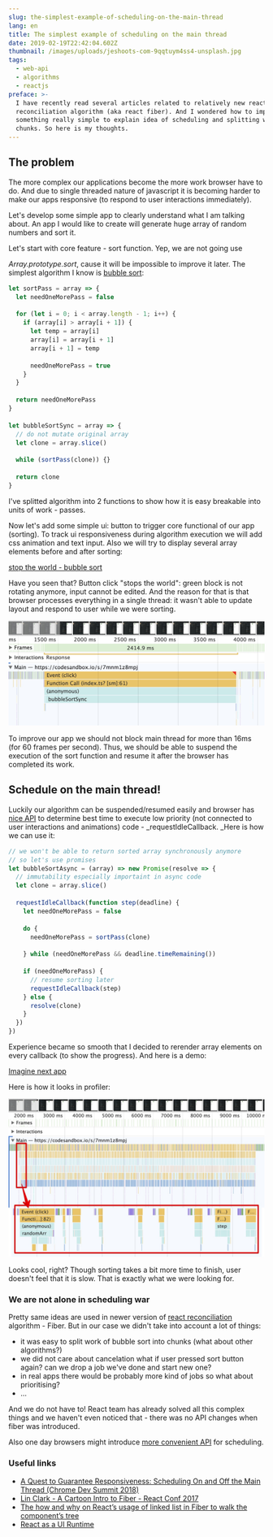 ```yaml
---
slug: the-simplest-example-of-scheduling-on-the-main-thread
lang: en
title: The simplest example of scheduling on the main thread
date: 2019-02-19T22:42:04.602Z
thumbnail: /images/uploads/jeshoots-com-9qqtuym4ss4-unsplash.jpg
tags:
  - web-api
  - algorithms
  - reactjs
preface: >-
  I have recently read several articles related to relatively new react
  reconciliation algorithm (aka react fiber). And I wondered how to implement
  something really simple to explain idea of scheduling and splitting work into
  chunks. So here is my thoughts.
---
```

## The problem

The more complex our applications become the more work browser have to do. And due to single threaded nature of javascript it is becoming harder to make our apps responsive (to respond to user interactions immediately).

Let's develop some simple app to clearly understand what I am talking about. An app I would like to create will generate huge array of random numbers and sort it.

Let's start with core feature - sort function. Yep, we are not going use 

_Array.prototype.sort_, cause it will be impossible to improve it later. The simplest algorithm I know is [bubble sort](https://en.wikipedia.org/wiki/Bubble_sort):

```js
let sortPass = array => {
  let needOneMorePass = false

  for (let i = 0; i < array.length - 1; i++) {
    if (array[i] > array[i + 1]) {
      let temp = array[i]
      array[i] = array[i + 1]
      array[i + 1] = temp

      needOneMorePass = true
    }
  }

  return needOneMorePass
}

let bubbleSortSync = array => {
  // do not mutate original array
  let clone = array.slice()

  while (sortPass(clone)) {}

  return clone
}
```

I've splitted algorithm into 2 functions to show how it is easy breakable into units of work - passes.

Now let's add some simple ui: button to trigger core functional of our app (sorting). To track ui responsiveness during algorithm execution we will add css animation and text input. Also we will try to display several array elements before and after sorting:

[stop the world - bubble sort](embedded-codesandbox://the-simplest-example-of-scheduling-on-the-main-thread/stop-the-world)

Have you seen that? Button click "stops the world": green block is not rotating anymore, input cannot be edited. And the reason for that is that browser processes everything in a single thread: it wasn't able to update layout and respond to user while we were sorting.

![Stop the world](/images/uploads/stop-the-world.jpg "Stop the world")

To improve our app we should not block main thread for more than 16ms (for 60 frames per second). Thus, we should be able to suspend the execution of the sort function and resume it after the browser has completed its work.

## Schedule on the main thread!

Luckily our algorithm can be suspended/resumed easily and browser has [nice API](https://developer.mozilla.org/en-US/docs/Web/API/Window/requestIdleCallback) to determine best time to execute low priority (not connected to user interactions and animations) code - _requestIdleCallback. _Here is how we can use it:

```js
// we won't be able to return sorted array synchronously anymore
// so let's use promises
let bubbleSortAsync = (array) => new Promise(resolve => {
  // immutability espeсially importaint in async code
  let clone = array.slice()

  requestIdleCallback(function step(deadline) {
    let needOneMorePass = false

    do {
      needOneMorePass = sortPass(clone)

    } while (needOneMorePass && deadline.timeRemaining())

    if (needOneMorePass) {
      // resume sorting later
      requestIdleCallback(step)
    } else {
      resolve(clone)
    }
  })
})
```

Experience became so smooth that I decided to rerender array elements on every callback (to show the progress).
And here is a demo:

[Imagine next app](embedded-codesandbox://the-simplest-example-of-scheduling-on-the-main-thread/scheduling)

Here is how it looks in profiler:

![Smooth sort profile](/images/uploads/smooth-sort-profile.jpg "Smooth sort profile")

Looks cool, right? Though sorting takes a bit more time to finish, user doesn't feel that it is slow. That is exactly what we were looking for.

### We are not alone in scheduling war

Pretty same ideas are used in newer version of [react reconciliation](https://reactjs.org/docs/reconciliation.html) algorithm - Fiber. But in our case we didn't take into account a lot of things:

- it was easy to split work of bubble sort into chunks (what about other algorithms?) 
- we did not care about cancelation what if user pressed sort button again?
can we drop a job we've done and start new one? 
- in real apps there would be probably more kind of jobs
so what about prioritising? 
- ... 

And we do not have to! React team has already solved all this complex things and we haven't even noticed that - there was no API changes when fiber was introduced.

Also one day browsers might introduce [more convenient API](https://github.com/developit/task-worklet) for scheduling.

### Useful links

- [A Quest to Guarantee Responsiveness: Scheduling On and Off the Main Thread (Chrome Dev Summit 2018)](https://www.youtube.com/watch?v=mDdgfyRB5kg) 
- [Lin Clark - A Cartoon Intro to Fiber - React Conf 2017](https://www.youtube.com/watch?v=ZCuYPiUIONs) 
- [The how and why on React’s usage of linked list in Fiber to walk the component’s tree](https://medium.com/react-in-depth/the-how-and-why-on-reacts-usage-of-linked-list-in-fiber-67f1014d0eb7) 
- [React as a UI Runtime](https://overreacted.io/react-as-a-ui-runtime/)
